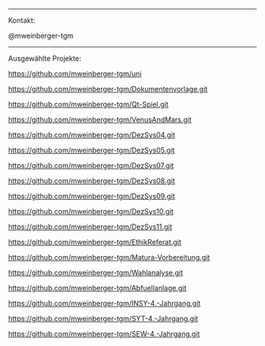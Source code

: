 ***
Kontakt:

@mweinberger-tgm

***
Ausgewählte Projekte:

<https://github.com/mweinberger-tgm/uni>

<https://github.com/mweinberger-tgm/Dokumentenvorlage.git>

<https://github.com/mweinberger-tgm/Qt-Spiel.git>

<https://github.com/mweinberger-tgm/VenusAndMars.git>

<https://github.com/mweinberger-tgm/DezSys04.git>

<https://github.com/mweinberger-tgm/DezSys05.git>

<https://github.com/mweinberger-tgm/DezSys07.git>

<https://github.com/mweinberger-tgm/DezSys08.git>

<https://github.com/mweinberger-tgm/DezSys09.git>

<https://github.com/mweinberger-tgm/DezSys10.git>

<https://github.com/mweinberger-tgm/DezSys11.git>

<https://github.com/mweinberger-tgm/EthikReferat.git>

<https://github.com/mweinberger-tgm/Matura-Vorbereitung.git>

<https://github.com/mweinberger-tgm/Wahlanalyse.git>

<https://github.com/mweinberger-tgm/Abfuellanlage.git>

<https://github.com/mweinberger-tgm/INSY-4.-Jahrgang.git>

<https://github.com/mweinberger-tgm/SYT-4.-Jahrgang.git>

<https://github.com/mweinberger-tgm/SEW-4.-Jahrgang.git>
